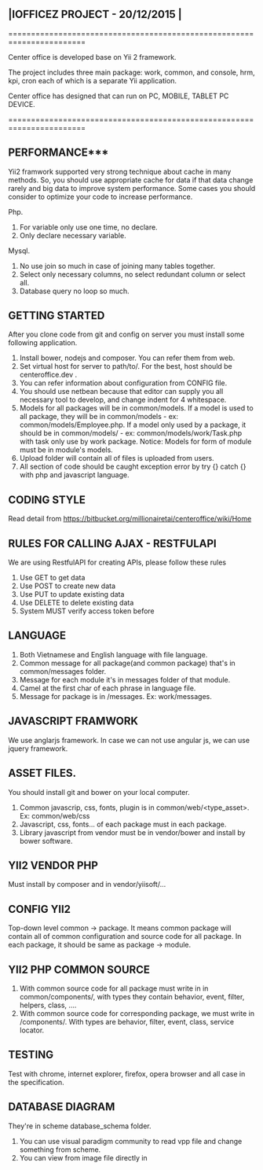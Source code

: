 |IOFFICEZ PROJECT - 20/12/2015 |
--------

=======================================================================

Center office is developed base on Yii 2 framework.

The project includes three main package: 
work, common, and console, hrm, kpi, cron each of which
is a separate Yii application.

Center office has designed that can run on PC, MOBILE, TABLET PC DEVICE.

=======================================================================

PERFORMANCE***
-----
Yii2 framwork supported very strong technique about cache in many methods. 
So, you should use appropriate cache for data if that data change rarely and big data to 
improve system performance. Some cases you should consider to optimize your code to increase
performance.

Php.

1. For variable only use one time, no declare.
2. Only declare necessary variable.

Mysql.

1. No use join so much in case of joining many tables together.
2. Select only necessary columns, no select redundant column or select all.
3. Database query no loop so much.


GETTING STARTED
---------------
After you clone code from git and config on server you must install some following application.

1. Install bower, nodejs and composer. You can refer them from web.
2. Set virtual host for server to path/to/<project folder>. For the best, host should be centeroffice.dev .
3. You can refer information about configuration from CONFIG file.
4. You should use netbean because that editor can supply you all necessary tool to develop,
 and change indent for 4 whitespace.
5. Models for all packages will be in common/models. If a model is used to all package, they will be in
common/models - ex: common/models/Employee.php. If a model only used by a package, it should be in 
common/models/<package name> - ex: common/models/work/Task.php with task only use by work package.
    Notice: Models for form of module must be in module's models.
6. Upload folder will contain all of files is uploaded from users.
7. All section of code should be caught exception error by try {} catch {} with php and javascript language.

CODING STYLE
-------
Read detail from https://bitbucket.org/millionairetai/centeroffice/wiki/Home

RULES FOR CALLING AJAX - RESTFULAPI
-------
We are using RestfulAPI for creating APIs, please follow these rules

1. Use GET to get data
2. Use POST to create new data
3. Use PUT to update existing data
4. Use DELETE to delete existing data
5. System MUST verify access token before

LANGUAGE
-----
1. Both Vietnamese and English language with file language.
2. Common message for all package(and common package) that's in common/messages folder. 
3. Message for each module it's in messages folder of that module.
4. Camel at the first char of each phrase in language file.
5. Message for package is in <package>/messages. Ex: work/messages.

 JAVASCRIPT FRAMWORK
-----
We use anglarjs framework. In case we can not use angular js, we can use jquery framework.

ASSET FILES.
-----
You should install git and bower on your local computer.
1. Common javascrip, css, fonts, plugin is in common/web/<type_asset>. Ex: common/web/css
2. Javascript, css, fonts... of each package must in each package.
3. Library javascript from vendor must be in vendor/bower and install by bower software.

YII2 VENDOR PHP
------------
Must install by composer and in vendor/yiisoft/...

CONFIG YII2
------------
Top-down level common -> package. It means common package will contain all of common configuration 
and source code for all package. In each package, it should be same as package -> module.
 
YII2 PHP COMMON SOURCE
------------
1. With common source code for all package must write in in common/components/<type>, with types they 
contain behavior, event, filter, helpers, class, ....
2. With common source code for corresponding package, we must write in <package>/components/<type>. 
With types are behavior, filter, event, class, service locator.

TESTING
-------
Test with chrome, internet explorer, firefox, opera browser and all case in the specification.

DATABASE DIAGRAM
-------
They're in scheme database_schema folder.
1. You can use visual paradigm community to read vpp file and change something from scheme.
2. You can view from image file directly in
